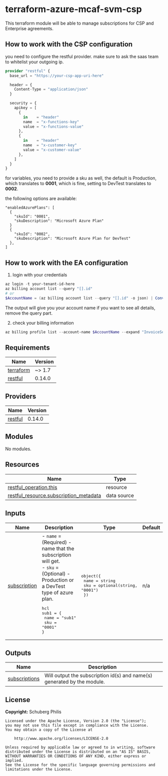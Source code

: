 # terraform-azure-mcaf-svm-csp
This terraform module will be able to manage subscriptions for CSP and Enterprise agreements.

## How to work with the CSP configuration

you need to configure the restful provider.
make sure to ask the saas team to whitelist your outgoing ip.

```terraform
provider "restful" {
  base_url = "https://your-csp-app-uri-here"

  header = {
    Content-Type = "application/json"
  }

  security = {
    apikey = [
      {
        in    = "header"
        name  = "x-functions-key"
        value = "x-functions-value"
      },
      {
        in    = "header"
        name  = "x-customer-key"
        value = "x-customer-value"
      },
    ]
  }
}
```

for variables, you need to provide a sku as well, the default is Production, which translates to **0001**, which is fine, setting to DevTest translates to **0002**.

the following options are available:

```
"enabledAzurePlans": [
  {
    "skuId": "0001",
    "skuDescription": "Microsoft Azure Plan"
  }
  {
    "skuId": "0002",
    "skuDescription": "Microsoft Azure Plan for DevTest"
  },
]
```

## How to work with the EA configuration

1. login with your credentials

```powershell
az login -t your-tenant-id-here
az billing account list --query "[].id"
# or
$AccountName = (az billing account list --query "[].id" -o json) | ConvertFrom-Json
```
The output will give you your account name
if you want to see all details, remove the query part.

2. check your billing information

```powershell
az billing profile list --account-name $AccountName --expand "InvoiceSections" --query "[].invoiceSections[].value[].id"
```

<!-- BEGIN_TF_DOCS -->
## Requirements

| Name                                                                      | Version |
| ------------------------------------------------------------------------- | ------- |
| <a name="requirement_terraform"></a> [terraform](#requirement\_terraform) | ~> 1.7  |
| <a name="requirement_restful"></a> [restful](#requirement\_restful)       | 0.14.0  |

## Providers

| Name                                                          | Version |
| ------------------------------------------------------------- | ------- |
| <a name="provider_restful"></a> [restful](#provider\_restful) | 0.14.0  |

## Modules

No modules.

## Resources

| Name                                                                                                                               | Type        |
| ---------------------------------------------------------------------------------------------------------------------------------- | ----------- |
| [restful_operation.this](https://registry.terraform.io/providers/magodo/restful/0.14.0/docs/resources/operation)                   | resource    |
| [restful_resource.subscription_metadata](https://registry.terraform.io/providers/magodo/restful/0.14.0/docs/data-sources/resource) | data source |

## Inputs

| Name                                                                   | Description                                                                                                                                                                                             | Type                                                                                    | Default | Required |
| ---------------------------------------------------------------------- | ------------------------------------------------------------------------------------------------------------------------------------------------------------------------------------------------------- | --------------------------------------------------------------------------------------- | ------- | :------: |
| <a name="input_subscription"></a> [subscription](#input\_subscription) | - `name` = (Required) - name that the subscription will get.<br>- `sku` = (Optional) - Production or a DevTest type of azure plan.<pre>hcl<br>sub1 = {<br>  name = "sub1"<br>  sku  = "0001"<br>}</pre> | <pre>object({<br>    name = string<br>    sku  = optional(string, "0001")<br>  })</pre> | n/a     |   yes    |

## Outputs

| Name                                                                        | Description                                                             |
| --------------------------------------------------------------------------- | ----------------------------------------------------------------------- |
| <a name="output_subscriptions"></a> [subscriptions](#output\_subscriptions) | Will output the subscription id(s) and name(s) generated by the module. |
<!-- END_TF_DOCS -->

## License

**Copyright:** Schuberg Philis

```text
Licensed under the Apache License, Version 2.0 (the "License");
you may not use this file except in compliance with the License.
You may obtain a copy of the License at

    http://www.apache.org/licenses/LICENSE-2.0

Unless required by applicable law or agreed to in writing, software
distributed under the License is distributed on an "AS IS" BASIS,
WITHOUT WARRANTIES OR CONDITIONS OF ANY KIND, either express or implied.
See the License for the specific language governing permissions and
limitations under the License.
```
